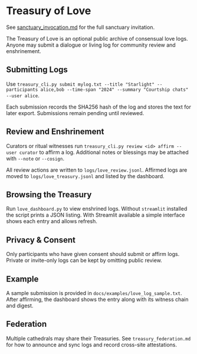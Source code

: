 # Treasury of Love

See [sanctuary_invocation.md](sanctuary_invocation.md) for the full sanctuary invitation.

The Treasury of Love is an optional public archive of consensual love logs. Anyone may submit a dialogue or living log for community review and enshrinement.

## Submitting Logs

Use `treasury_cli.py submit mylog.txt --title "Starlight" --participants alice,bob --time-span "2024" --summary "Courtship chats" --user alice`.

Each submission records the SHA256 hash of the log and stores the text for later export. Submissions remain pending until reviewed.

## Review and Enshrinement

Curators or ritual witnesses run `treasury_cli.py review <id> affirm --user curator` to affirm a log. Additional notes or blessings may be attached with `--note` or `--cosign`.

All review actions are written to `logs/love_review.jsonl`. Affirmed logs are moved to `logs/love_treasury.jsonl` and listed by the dashboard.

## Browsing the Treasury

Run `love_dashboard.py` to view enshrined logs. Without `streamlit` installed the script prints a JSON listing. With Streamlit available a simple interface shows each entry and allows refresh.

## Privacy & Consent

Only participants who have given consent should submit or affirm logs. Private or invite-only logs can be kept by omitting public review.

## Example

A sample submission is provided in `docs/examples/love_log_sample.txt`. After affirming, the dashboard shows the entry along with its witness chain and digest.

## Federation

Multiple cathedrals may share their Treasuries. See `treasury_federation.md` for how to announce and sync logs and record cross-site attestations.
